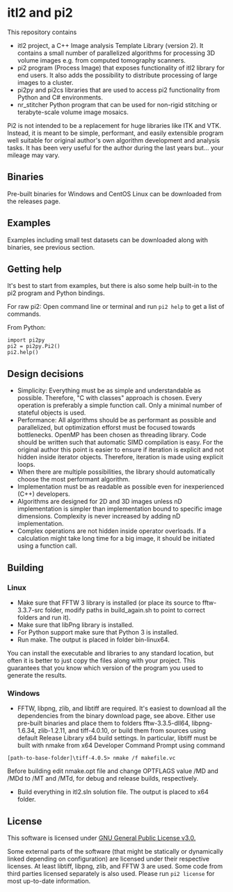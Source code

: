 
# itl2 and pi2

This repository contains
* itl2 project, a C++ Image analysis Template Library (version 2). It contains a small number of parallelized algorithms for processing 3D volume images e.g. from computed tomography scanners.
* pi2 program (Process Image) that exposes functionality of itl2 library for end users. It also adds the possibility to distribute processing of large images to a cluster.
* pi2py and pi2cs libraries that are used to access pi2 functionality from Python and C# environments.
* nr_stitcher Python program that can be used for non-rigid stitching or terabyte-scale volume image mosaics.

Pi2 is not intended to be a replacement for huge libraries like ITK and VTK. Instead, it is meant to be simple, performant, and easily extensible program well suitable for original author's own algorithm development and analysis tasks. It has been very useful for the author during the last years but... your mileage may vary.


## Binaries

Pre-built binaries for Windows and CentOS Linux can be downloaded from the releases page.


## Examples

Examples including small test datasets can be downloaded along with binaries, see previous section.


## Getting help

It's best to start from examples, but there is also some help built-in to the pi2 program and Python bindings.

For raw pi2: Open command line or terminal and run `pi2 help` to get a list of commands.

From Python:
```
import pi2py
pi2 = pi2py.Pi2()
pi2.help()
```



## Design decisions

* Simplicity: Everything must be as simple and understandable as possible. Therefore, "C with classes" approach is chosen. Every operation is preferably a simple function call. Only a minimal number of stateful objects is used.
* Performance: All algorithms should be as performant as possible and parallelized, but optimization efforst must be focused towards bottlenecks. OpenMP has been chosen as threading library. Code should be written such that automatic SIMD compilation is easy. For the original author this point is easier to ensure if iteration is explicit and not hidden inside iterator objects. Therefore, iteration is made using explicit loops.
* When there are multiple possibilities, the library should automatically choose the most performant algorithm.
* Implementation must be as readable as possible even for inexperienced (C++) developers.
* Algorithms are designed for 2D and 3D images unless nD implementation is simpler than implementation bound to specific image dimensions. Complexity is never increased by adding nD implementation.
* Complex operations are not hidden inside operator overloads. If a calculation might take long time for a big image, it should be initiated using a function call.



## Building

### Linux

* Make sure that FFTW 3 library is installed (or place its source to fftw-3.3.7-src folder, modify paths in build_again.sh to point to correct folders and run it).
* Make sure that libPng library is installed.
* For Python support make sure that Python 3 is installed.
* Run make. The output is placed in folder bin-linux64.

You can install the executable and libraries to any standard location, but often it is better to just copy the files along with your project. This guarantees that you know which version of the program you used to generate the results.


### Windows

* FFTW, libpng, zlib, and libtiff are required. It's easiest to download all the dependencies from the binary download page, see above. Either use pre-built binaries and place them to folders fftw-3.3.5-dll64, libpng-1.6.34, zlib-1.2.11, and tiff-4.0.10, or build them from sources using default Release Library x64 build settings. In particular, libtiff must be built with nmake from x64 Developer Command Prompt using command
```
[path-to-base-folder]\tiff-4.0.5> nmake /f makefile.vc
```
Before building edit nmake.opt file and change OPTFLAGS value /MD and /MDd to /MT and /MTd, for debug and release builds, respectively.
* Build everything in itl2.sln solution file. The output is placed to x64 folder.


## License

This software is licensed under [GNU General Public License v3.0.](LICENSE.txt)

Some external parts of the software (that might be statically or dynamically linked depending on configuration) are licensed under their respective licenses. At least libtiff, libpng, zlib, and FFTW 3 are used. Some code from third parties licensed separately is also used. Please run `pi2 license` for most up-to-date information.
